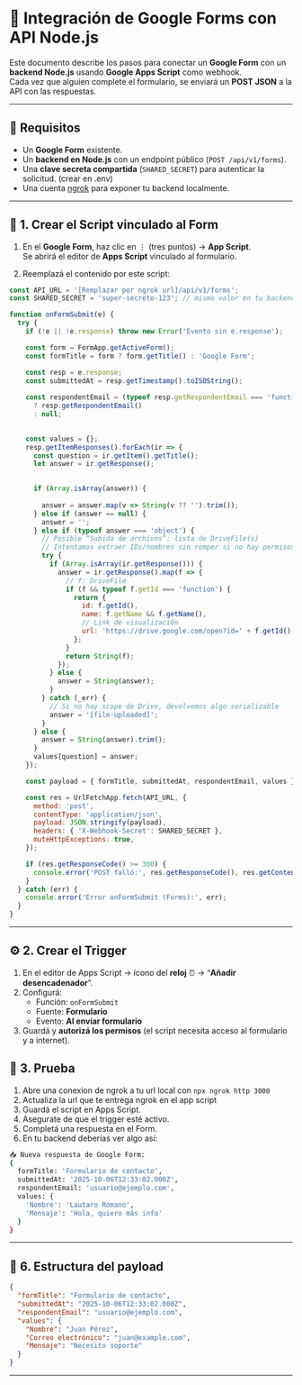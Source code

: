 # 🧩 Integración de Google Forms con API Node.js

Este documento describe los pasos para conectar un **Google Form** con un **backend Node.js** usando **Google Apps Script** como webhook.  
Cada vez que alguien complete el formulario, se enviará un **POST JSON** a la API con las respuestas.

---

## 🚀 Requisitos

- Un **Google Form** existente.
- Un **backend en Node.js** con un endpoint público (`POST /api/v1/forms`).  
- Una **clave secreta compartida** (`SHARED_SECRET`) para autenticar la solicitud. (crear en .env)
- Una cuenta [ngrok](https://ngrok.com) para exponer tu backend localmente.

---

## 🧭 1. Crear el Script vinculado al Form

1. En el **Google Form**, haz clic en ⋮ (tres puntos) → **App Script**.  
   Se abrirá el editor de **Apps Script** vinculado al formulario.

2. Reemplazá el contenido por este script:

```javascript
const API_URL = '[Remplazar por ngrok url]/api/v1/forms';
const SHARED_SECRET = 'super-secreto-123'; // mismo valor en tu backend

function onFormSubmit(e) {
  try {
    if (!e || !e.response) throw new Error('Evento sin e.response');

    const form = FormApp.getActiveForm();
    const formTitle = form ? form.getTitle() : 'Google Form';

    const resp = e.response;
    const submittedAt = resp.getTimestamp().toISOString();
    
    const respondentEmail = (typeof resp.getRespondentEmail === 'function')
      ? resp.getRespondentEmail()
      : null;

    
    const values = {};
    resp.getItemResponses().forEach(ir => {
      const question = ir.getItem().getTitle();
      let answer = ir.getResponse();

      
      if (Array.isArray(answer)) {
       
        answer = answer.map(v => String(v ?? '').trim());
      } else if (answer == null) {
        answer = '';
      } else if (typeof answer === 'object') {
        // Posible “Subida de archivos”: lista de DriveFile(s)
        // Intentamos extraer IDs/nombres sin romper si no hay permisos
        try {
          if (Array.isArray(ir.getResponse())) {
            answer = ir.getResponse().map(f => {
              // f: DriveFile
              if (f && typeof f.getId === 'function') {
                return {
                  id: f.getId(),
                  name: f.getName && f.getName(),
                  // Link de visualización
                  url: 'https://drive.google.com/open?id=' + f.getId(),
                };
              }
              return String(f);
            });
          } else {
            answer = String(answer);
          }
        } catch (_err) {
          // Si no hay scope de Drive, devolvemos algo serializable
          answer = '[file-uploaded]';
        }
      } else {
        answer = String(answer).trim();
      }
      values[question] = answer;
    });

    const payload = { formTitle, submittedAt, respondentEmail, values };

    const res = UrlFetchApp.fetch(API_URL, {
      method: 'post',
      contentType: 'application/json',
      payload: JSON.stringify(payload),
      headers: { 'X-Webhook-Secret': SHARED_SECRET },
      muteHttpExceptions: true,
    });

    if (res.getResponseCode() >= 300) {
      console.error('POST falló:', res.getResponseCode(), res.getContentText());
    }
  } catch (err) {
    console.error('Error onFormSubmit (Forms):', err);
  }
}

```

---

## ⚙️ 2. Crear el Trigger

1. En el editor de Apps Script → ícono del **reloj** ⏰ → “**Añadir desencadenador**”.
2. Configurá:
   - Función: `onFormSubmit`
   - Fuente: **Formulario**
   - Evento: **Al enviar formulario**
3. Guardá y **autorizá los permisos** (el script necesita acceso al formulario y a internet).


## 🧪 3. Prueba

1. Abre una conexion de ngrok a tu url local con `npx ngrok http 3000`
2. Actualiza la url que te entrega ngrok en el app script
3. Guardá el script en Apps Script.
4. Asegurate de que el trigger esté activo.  
5. Completá una respuesta en el Form.
6. En tu backend deberías ver algo así:

```bash
📥 Nueva respuesta de Google Form:
{
  formTitle: 'Formulario de contacto',
  submittedAt: '2025-10-06T12:33:02.000Z',
  respondentEmail: 'usuario@ejemplo.com',
  values: {
    'Nombre': 'Lautaro Romano',
    'Mensaje': 'Hola, quiero más info'
  }
}
```

---

## 🧩 6. Estructura del payload

```json
{
  "formTitle": "Formulario de contacto",
  "submittedAt": "2025-10-06T12:33:02.000Z",
  "respondentEmail": "usuario@ejemplo.com",
  "values": {
    "Nombre": "Juan Pérez",
    "Correo electrónico": "juan@example.com",
    "Mensaje": "Necesito soporte"
  }
}
```

---
